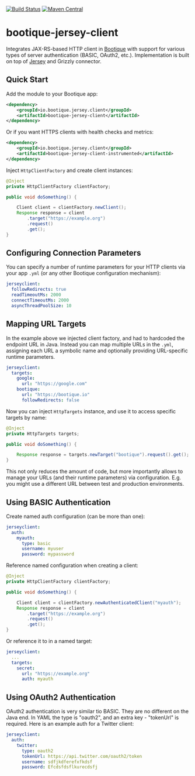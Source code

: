 [![Build Status](https://travis-ci.org/bootique/bootique-jersey-client.svg)](https://travis-ci.org/bootique/bootique-jersey-client)
[![Maven Central](https://maven-badges.herokuapp.com/maven-central/io.bootique.jersey.client/bootique-jersey-client/badge.svg)](https://maven-badges.herokuapp.com/maven-central/io.bootique.jersey.client/bootique-jersey-client/)

# bootique-jersey-client

Integrates JAX-RS-based HTTP client in [Bootique](http://bootique.io) with support for various types of 
server authentication (BASIC, OAuth2, etc.). Implementation is built on top of [Jersey](https://jersey.java.net/)
and Grizzly connector.
 
## Quick Start

Add the module to your Bootique app:

```xml
<dependency>
	<groupId>io.bootique.jersey.client</groupId>
	<artifactId>bootique-jersey-client</artifactId>
</dependency>
```

Or if you want HTTPS clients with health checks and metrics:

```xml
<dependency>
	<groupId>io.bootique.jersey.client</groupId>
	<artifactId>bootique-jersey-client-instrumented</artifactId>
</dependency>
```

Inject `HttpClientFactory` and create client instances:

```java
@Inject
private HttpClientFactory clientFactory;

public void doSomething() {

    Client client = clientFactory.newClient();
    Response response = client
        .target("https://example.org")
        .request()
        .get();
} 
```

## Configuring Connection Parameters

You can specify a number of runtime parameters for your HTTP clients via
your app ```.yml``` (or any other Bootique configuration mechanism):

```yml
jerseyclient:
  followRedirects: true
  readTimeoutMs: 2000
  connectTimeoutMs: 2000
  asyncThreadPoolSize: 10
```

## Mapping URL Targets

In the example above we injected client factory, and had to hardcoded the
endpoint URL in Java. Instead you can map multiple URLs in the ```.yml```,
assigning each URL a symbolic name and optionally providing URL-specific
runtime parameters.

```yml
jerseyclient:
  targets:
    google:
      url: "https://google.com"
    bootique:
      url: "https://bootique.io"
      followRedirects: false
```


Now you can inject `HttpTargets` instance, and use it to access specific
targets by name:

```java
@Inject
private HttpTargets targets;

public void doSomething() {

    Response response = targets.newTarget("bootique").request().get();
}
```
This not only reduces the amount of code, but more importantly allows
to manage your URLs (and their runtime parameters) via configuration.
E.g. you might use a different URL between test and production environments.

## Using BASIC Authentication

Create named auth configuration (can be more than one):

```yml
jerseyclient:
  auth:
    myauth:
      type: basic
      username: myuser
      password: mypassword
```

Reference named configuration when creating a client:
```java
@Inject
private HttpClientFactory clientFactory;

public void doSomething() {

    Client client = clientFactory.newAuthenticatedClient("myauth");
    Response response = client
        .target("https://example.org")
        .request()
        .get();
} 
```
Or reference it to in a named target:

```yml
jerseyclient:
  ...
  targets:
    secret:
      url: "https://example.org"
      auth: myauth
```

## Using OAuth2 Authentication

OAuth2 authentication is very similar tio BASIC. They are no different
on the Java end. In YAML the type is "oauth2", and an extra key - "tokenUrl" is required.
Here is an example auth for a Twitter client:

```yml
jerseyclient:
  auth:
    twitter:
      type: oauth2
      tokenUrl: https://api.twitter.com/oauth2/token
      username: sdfjkdferefxfkdsf
      password: Efcdsfdsflkurecdsfj 
```

